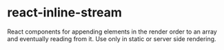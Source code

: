 # react-inline-stream

React components for appending elements in the render order to an array and eventually reading from it. Use only in static or server side rendering.